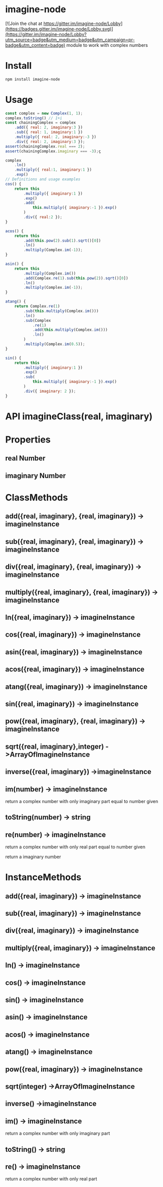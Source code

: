 # imagine-node

[![Join the chat at https://gitter.im/imagine-node/Lobby](https://badges.gitter.im/imagine-node/Lobby.svg)](https://gitter.im/imagine-node/Lobby?utm_source=badge&utm_medium=badge&utm_campaign=pr-badge&utm_content=badge)
module to work with complex numbers

# Install 

```bash
npm install imagine-node
```

# Usage

```js
const complex = new Complex(1, 1);
complex.toString() // 1+i
const chainingComplex = complex
    .add({ real: 2, imaginary:3 })
    .sub({ real: 1, imaginary:1 })
    .multiply({ real: 2, imaginary:-3 })
    .div({ real: 2, imaginary:3 });
assert(chainingComplex.real === 2);
assert(chainingComplex.imaginary === -3);ç

complex
    .ln()
    .multiply({ real:1, imaginary:1 })
    .exp()
// Definitions and usage examples
cos() {
    return this
        .multiply({ imaginary:1 })
        .exp()
        .add(
            this.multiply({ imaginary:-1 }).exp()
        )
        .div({ real:2 });
}

acos() {
    return this
        .add(this.pow(2).sub(1).sqrt()[0])
        .ln()
        .multiply(Complex.im(-1));
}

asin() {
    return this
        .multiply(Complex.im())
        .add(Complex.re(1).sub(this.pow(2)).sqrt()[0])
        .ln()
        .multiply(Complex.im(-1));
}

atang() {
    return Complex.re(1)
        .sub(this.multiply(Complex.im()))
        .ln()
        .sub(Complex
            .re(1)
            .add(this.multiply(Complex.im()))
            .ln()
        )
        .multiply(Complex.im(0.5));
}

sin() {
    return this
        .multiply({ imaginary:1 })
        .exp()
        .sub(
            this.multiply({ imaginary:-1 }).exp()
        )
        .div({ imaginary: 2 });
}

```
# API imagineClass(real, imaginary)

# Properties

## real Number

## imaginary Number

# ClassMethods

## add({real, imaginary}, {real, imaginary}) -> imagineInstance
## sub({real, imaginary}, {real, imaginary}) -> imagineInstance
## div({real, imaginary}, {real, imaginary}) -> imagineInstance
## multiply({real, imaginary}, {real, imaginary}) -> imagineInstance
## ln({real, imaginary}) -> imagineInstance
## cos({real, imaginary}) -> imagineInstance
## asin({real, imaginary}) -> imagineInstance
## acos({real, imaginary}) -> imagineInstance
## atang({real, imaginary}) -> imagineInstance

## sin({real, imaginary}) -> imagineInstance
## pow({real, imaginary}, {real, imaginary}) -> imagineInstance
## sqrt({real, imaginary},integer) ->ArrayOfImagineInstance
## inverse({real, imaginary}) ->imagineInstance
## im(number) -> imagineInstance
return a complex number with only imaginary part equal to number given
## toString(number) -> string

## re(number) -> imagineInstance
return a complex number with only real part equal to number given

return a imaginary number
# InstanceMethods

## add({real, imaginary}) -> imagineInstance
## sub({real, imaginary}) -> imagineInstance
## div({real, imaginary}) -> imagineInstance
## multiply({real, imaginary}) -> imagineInstance
## ln() -> imagineInstance
## cos() -> imagineInstance
## sin() -> imagineInstance

## asin() -> imagineInstance
## acos() -> imagineInstance
## atang() -> imagineInstance
## pow({real, imaginary}) -> imagineInstance
## sqrt(integer) ->ArrayOfImagineInstance
## inverse() ->imagineInstance
## im() -> imagineInstance
return a complex number with only imaginary part
## toString() -> string

## re() -> imagineInstance
return a complex number with only real part



